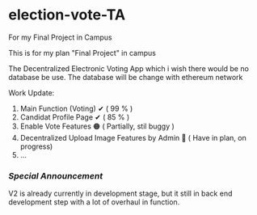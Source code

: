 # election-vote-TA
For my Final Project in Campus

This is for my plan "Final Project" in campus

The Decentralized Electronic Voting App which i wish there would be no database be use.
The database will be change with ethereum network

Work Update:
1. Main Function (Voting) ✔ ( 99 % )
2. Candidat Profile Page ✔  ( 85 % )
3. Enable Vote Features 🟠 ( Partially, stil buggy )
4. Decentralized Upload Image Features by Admin 🔷 ( Have in plan, on progress)
5. ...

### _**Special Announcement**_
V2 is already currently in development stage, but it still in back end development step
with a lot of overhaul in function.
